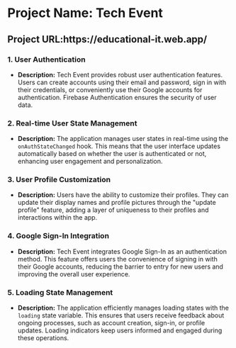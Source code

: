<h1>Project Name: Tech Event</h1>
<h2>Project URL:https://educational-it.web.app/ </h2>

### 1. User Authentication

- **Description:** Tech Event provides robust user authentication features. Users can create accounts using their email and password, sign in with their credentials, or conveniently use their Google accounts for authentication. Firebase Authentication ensures the security of user data.

### 2. Real-time User State Management

- **Description:** The application manages user states in real-time using the `onAuthStateChanged` hook. This means that the user interface updates automatically based on whether the user is authenticated or not, enhancing user engagement and personalization.

### 3. User Profile Customization

- **Description:** Users have the ability to customize their profiles. They can update their display names and profile pictures through the "update profile" feature, adding a layer of uniqueness to their profiles and interactions within the app.

### 4. Google Sign-In Integration

- **Description:** Tech Event integrates Google Sign-In as an authentication method. This feature offers users the convenience of signing in with their Google accounts, reducing the barrier to entry for new users and improving the overall user experience.

### 5. Loading State Management

- **Description:** The application efficiently manages loading states with the `loading` state variable. This ensures that users receive feedback about ongoing processes, such as account creation, sign-in, or profile updates. Loading indicators keep users informed and engaged during these operations.
